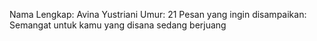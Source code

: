 Nama Lengkap: Avina Yustriani
Umur: 21
Pesan yang ingin disampaikan: Semangat untuk kamu yang disana sedang berjuang
